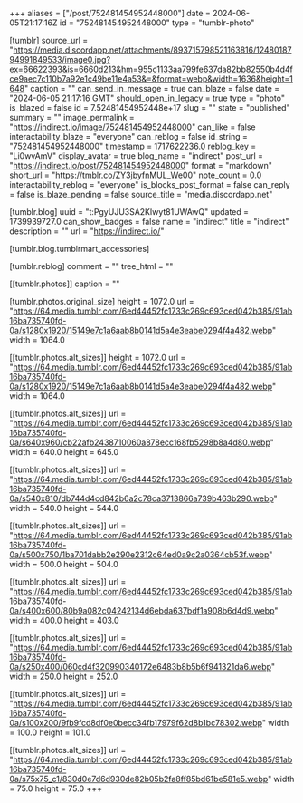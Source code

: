 +++
aliases = ["/post/752481454952448000"]
date = 2024-06-05T21:17:16Z
id = "752481454952448000"
type = "tumblr-photo"

[tumblr]
source_url = "https://media.discordapp.net/attachments/893715798521163816/1248018794991849533/image0.jpg?ex=66622393&is=6660d213&hm=955c1133aa799fe637da82bb82550b4d4fce9aec7c110b7a92e1c49be11e4a53&=&format=webp&width=1636&height=1648"
caption = ""
can_send_in_message = true
can_blaze = false
date = "2024-06-05 21:17:16 GMT"
should_open_in_legacy = true
type = "photo"
is_blazed = false
id = 7.52481454952448e+17
slug = ""
state = "published"
summary = ""
image_permalink = "https://indirect.io/image/752481454952448000"
can_like = false
interactability_blaze = "everyone"
can_reblog = false
id_string = "752481454952448000"
timestamp = 1717622236.0
reblog_key = "Li0wvAmV"
display_avatar = true
blog_name = "indirect"
post_url = "https://indirect.io/post/752481454952448000"
format = "markdown"
short_url = "https://tmblr.co/ZY3jbyfnMUL_We00"
note_count = 0.0
interactability_reblog = "everyone"
is_blocks_post_format = false
can_reply = false
is_blaze_pending = false
source_title = "media.discordapp.net"

[tumblr.blog]
uuid = "t:PgyUJU3SA2Klwyt81UWAwQ"
updated = 1739939727.0
can_show_badges = false
name = "indirect"
title = "indirect"
description = ""
url = "https://indirect.io/"

[tumblr.blog.tumblrmart_accessories]

[tumblr.reblog]
comment = ""
tree_html = ""

[[tumblr.photos]]
caption = ""

[tumblr.photos.original_size]
height = 1072.0
url = "https://64.media.tumblr.com/6ed44452fc1733c269c693ced042b385/91ab16ba735740fd-0a/s1280x1920/15149e7c1a6aab8b0141d5a4e3eabe0294f4a482.webp"
width = 1064.0

[[tumblr.photos.alt_sizes]]
height = 1072.0
url = "https://64.media.tumblr.com/6ed44452fc1733c269c693ced042b385/91ab16ba735740fd-0a/s1280x1920/15149e7c1a6aab8b0141d5a4e3eabe0294f4a482.webp"
width = 1064.0

[[tumblr.photos.alt_sizes]]
url = "https://64.media.tumblr.com/6ed44452fc1733c269c693ced042b385/91ab16ba735740fd-0a/s640x960/cb22afb2438710060a878ecc168fb5298b8a4d80.webp"
width = 640.0
height = 645.0

[[tumblr.photos.alt_sizes]]
url = "https://64.media.tumblr.com/6ed44452fc1733c269c693ced042b385/91ab16ba735740fd-0a/s540x810/db744d4cd842b6a2c78ca3713866a739b463b290.webp"
width = 540.0
height = 544.0

[[tumblr.photos.alt_sizes]]
url = "https://64.media.tumblr.com/6ed44452fc1733c269c693ced042b385/91ab16ba735740fd-0a/s500x750/1ba701dabb2e290e2312c64ed0a9c2a0364cb53f.webp"
width = 500.0
height = 504.0

[[tumblr.photos.alt_sizes]]
url = "https://64.media.tumblr.com/6ed44452fc1733c269c693ced042b385/91ab16ba735740fd-0a/s400x600/80b9a082c04242134d6ebda637bdf1a908b6d4d9.webp"
width = 400.0
height = 403.0

[[tumblr.photos.alt_sizes]]
url = "https://64.media.tumblr.com/6ed44452fc1733c269c693ced042b385/91ab16ba735740fd-0a/s250x400/060cd4f320990340172e6483b8b5b6f941321da6.webp"
width = 250.0
height = 252.0

[[tumblr.photos.alt_sizes]]
url = "https://64.media.tumblr.com/6ed44452fc1733c269c693ced042b385/91ab16ba735740fd-0a/s100x200/9fb9fcd8df0e0becc34fb17979f62d8b1bc78302.webp"
width = 100.0
height = 101.0

[[tumblr.photos.alt_sizes]]
url = "https://64.media.tumblr.com/6ed44452fc1733c269c693ced042b385/91ab16ba735740fd-0a/s75x75_c1/830d0e7d6d930de82b05b2fa8ff85bd61be581e5.webp"
width = 75.0
height = 75.0
+++
